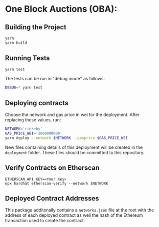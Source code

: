 # One Block Auctions (OBA):

## Building the Project

```sh
yarn
yarn build
```

## Running Tests

```sh
yarn test
```

The tests can be run in "debug mode" as follows:

```sh
DEBUG=* yarn test
```

## Deploying contracts

Choose the network and gas price in wei for the deployment.
After replacing these values, run:

```sh
NETWORK='rinkeby'
GAS_PRICE_WEI='1000000000'
yarn deploy --network $NETWORK --gasprice $GAS_PRICE_WEI
```

New files containing details of this deployment will be created in the `deployment` folder.
These files should be committed to this repository.

## Verify Contracts on Etherscan

```
ETHERSCAN_API_KEY=<Your Key>
npx hardhat etherscan-verify --network $NETWORK
```

## Deployed Contract Addresses

This package additonally contains a `networks.json` file at the root with the
address of each deployed contract as well the hash of the Ethereum transaction
used to create the contract.
